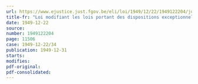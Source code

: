 ```yaml
---
url: https://www.ejustice.just.fgov.be/eli/loi/1949/12/22/1949122204/justel
title-fr: "Loi modifiant les lois portant des dispositions exceptionnelles en matière de baux à loyer"
date: 1949-12-22
source:
number: 1949122204
page: 11506
case: 1949-12-22/34
publication: 1949-12-31
starts:
modifies:
pdf-original:
pdf-consolidated:
---
```


